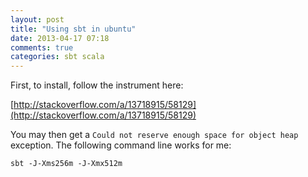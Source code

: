 ```yaml
---
layout: post
title: "Using sbt in ubuntu"
date: 2013-04-17 07:18
comments: true
categories: sbt scala
---
```


First, to install, follow the instrument here: 

[http://stackoverflow.com/a/13718915/58129](http://stackoverflow.com/a/13718915/58129)


You may then get a ``Could not reserve enough space for object heap`` exception. The following command line works for me:


``sbt -J-Xms256m -J-Xmx512m``

